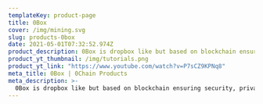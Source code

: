 ```yaml
---
templateKey: product-page
title: 0Box
cover: /img/mining.svg
slug: products-0box
date: 2021-05-01T07:32:52.974Z
product_description: 0Box is dropbox like but based on blockchain ensuring security, privacy compliance.
product_yt_thumbnail: /img/tutorials.png
product_yt_link: "https://www.youtube.com/watch?v=P7sCZ9KPNq8"
meta_title: 0Box | 0Chain Products
meta_description: >-
  0Box is dropbox like but based on blockchain ensuring security, privacy compliance.
---
```


